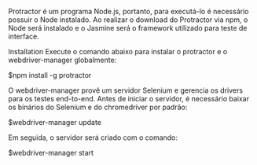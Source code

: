 Protractor é um programa Node.js, portanto, para executá-lo é necessário possuir o Node instalado. Ao realizar o download do Protractor via npm, o Node será instalado e o Jasmine será o framework utilizado para teste de interface.

Installation
Execute o comando abaixo para instalar o protractor e o webdriver-manager globalmente:

$npm install -g protractor

O webdriver-manager provê um servidor Selenium e gerencia os drivers para os testes end-to-end. Antes de iniciar o servidor, é necessário baixar os binários do Selenium e do chromedriver por padrão:

$webdriver-manager update

Em seguida, o servidor será criado com o comando:

$webdriver-manager start
